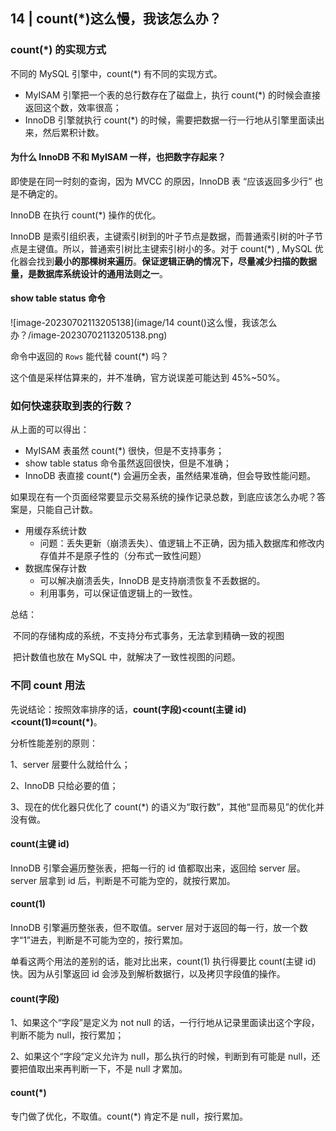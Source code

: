 ## 14 | count(*)这么慢，我该怎么办？



### count(*) 的实现方式

不同的 MySQL 引擎中，count(*) 有不同的实现方式。

- MyISAM 引擎把一个表的总行数存在了磁盘上，执行 count(\*) 的时候会直接返回这个数，效率很高；
- InnoDB 引擎就执行 count(\*) 的时候，需要把数据一行一行地从引擎里面读出来，然后累积计数。



#### **为什么 InnoDB 不和 MyISAM 一样，也把数字存起来**？

即使是在同一时刻的查询，因为 MVCC 的原因，InnoDB 表 “应该返回多少行” 也是不确定的。



InnoDB 在执行 count(\*) 操作的优化。

InnoDB 是索引组织表，主键索引树到的叶子节点是数据，而普通索引树的叶子节点是主键值。所以，普通索引树比主键索引树小的多。对于 count(\*) , MySQL 优化器会找到**最小的那棵树来遍历**。**保证逻辑正确的情况下，尽量减少扫描的数据量，是数据库系统设计的通用法则之一**。



#### show table status 命令

![image-20230702113205138](image/14  count()这么慢，我该怎么办？/image-20230702113205138.png)



命令中返回的 `Rows` 能代替 count(\*) 吗？

这个值是采样估算来的，并不准确，官方说误差可能达到 45%~50%。



### 如何快速获取到表的行数？

从上面的可以得出：

- MyISAM 表虽然 count(\*) 很快，但是不支持事务；
- show table status 命令虽然返回很快，但是不准确；
- InnoDB 表直接 count(\*) 会遍历全表，虽然结果准确，但会导致性能问题。

如果现在有一个页面经常要显示交易系统的操作记录总数，到底应该怎么办呢？答案是，只能自己计数。

- 用缓存系统计数
  - 问题：丢失更新（崩溃丢失）、值逻辑上不正确，因为插入数据库和修改内存值并不是原子性的（分布式一致性问题）
- 数据库保存计数
  - 可以解决崩溃丢失，InnoDB 是支持崩溃恢复不丢数据的。
  - 利用事务，可以保证值逻辑上的一致性。



总结：

​	不同的存储构成的系统，不支持分布式事务，无法拿到精确一致的视图

​	把计数值也放在 MySQL 中，就解决了一致性视图的问题。



### 不同 count 用法



先说结论：按照效率排序的话，**count(字段)<count(主键 id)<count(1)≈count(*)**。



分析性能差别的原则：

1、server 层要什么就给什么；

2、InnoDB 只给必要的值；

3、现在的优化器只优化了 count(*) 的语义为“取行数”，其他“显而易见”的优化并没有做。



#### count(主键 id)

InnoDB 引擎会遍历整张表，把每一行的 id 值都取出来，返回给 server 层。server 层拿到 id 后，判断是不可能为空的，就按行累加。

#### count(1)

InnoDB 引擎遍历整张表，但不取值。server 层对于返回的每一行，放一个数字“1”进去，判断是不可能为空的，按行累加。



单看这两个用法的差别的话，能对比出来，count(1) 执行得要比 count(主键 id) 快。因为从引擎返回 id 会涉及到解析数据行，以及拷贝字段值的操作。

#### count(字段)

1、如果这个“字段”是定义为 not null 的话，一行行地从记录里面读出这个字段，判断不能为 null，按行累加；

2、如果这个“字段”定义允许为 null，那么执行的时候，判断到有可能是 null，还要把值取出来再判断一下，不是 null 才累加。

#### count(*)

专门做了优化，不取值。count(*) 肯定不是 null，按行累加。